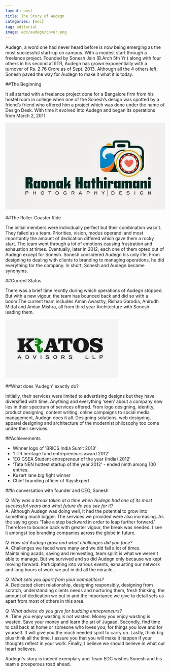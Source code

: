 ```yaml
---
layout: post
title: The Story of Audegn
categories: [edc]
tag: editorial
image: edc/audegn/cover.png
---
```


Audegn, a word one had never heard before is now being emerging as the most successful start-up on campus. With a modest start through a freelance project. Founded by Sonesh Jain (B.Arch 5th Yr.) along with four others in his second at IITR, Audegn has grown exponentially with a turnover of Rs. 2.76 Crore as of Sept. 2013. Although all the 4 others left, Sonesh paved the way for Audegn to make it what it is today.

##The Beginning 

 It all started with a freelance project done for a Bangalore firm from his hostel room in college when one of the Sonesh’s design was spotted by a friend’s friend who offered him a project which was done under the name of Design Desk. With time it evolved into Audegn and began its operations from March 2, 2011.  

<div class="img right">
	<img src="/images/posts/edc/audegn/raonak.jpg" alt="">
</div>

##The Roller-Coaster Ride 

The initial members were individually perfect but their combination wasn't. They failed as a team. Priorities, vision, modus operandi and most importantly the amount of dedication differed which gave them a rocky start. The team went through a lot of emotions causing frustration and exhaustion at times. Eventually, later in 2012, each one of them opted out of Audegn except for Sonesh. Sonesh considered Audegn his only life. From designing to dealing with clients to branding to managing operations, he did everything for the company. In short, Sonesh and Audegn became synonyms. 

##Current Status

 There was a brief time recntly during which operations of Audegn stopped. But with a new vigour, the team has bounced back and did so with a boom.The current team includes Aman Awasthy, Rishab Garodia, Anirudh Mittal and Amlan Mishra, all from third year Architecture with Sonesh leading them.

<div class="img right">
	<img src="/images/posts/edc/audegn/kratos.jpg" alt="">
</div>

##What does 'Audegn' exactly do?

 Initially, their services were limited to advertising designs but they have diversified with time. Anything and everything ‘seen’ about a company now lies in their spectrum of services offered. From logo designing, identity, product designing, content writing, online campaigns to social media management, Audegn does it all. Designing solutions, web designing, apparel designing and architecture of the modernist philosophy too come under their services. 

##Achievements

- Winner logo of 'BRICS India Sumit 2013'  
- 'IITR heritage fund entrepreneurs award 2012'
- 'EO GSEA Student entrepreneur of the year (India) 2012'
- 'Tata NEN hottest startup of the year 2012' -  ended ninth among 100 entries.
- Kuzart lane big fight winner  
- Chief branding officer of RaysExpert

##In conversation with founder and CEO, Sonesh

*Q. Why was a break taken at a time when Audegn had one of its most successful years and what future do you see for it?*    
A. Although Audegn was doing well, it had the potential to grow into something much bigger. The services we provided were also increasing. As the saying goes ‘Take a step backward in order to leap further forward.’ Therefore to bounce back with greater vigour, the break was needed. I see it amongst top branding companies across the globe in future.

*Q. How did Audegn grow and what challenges did you face?*    
A. Challenges we faced were many and we did fail a lot of times. Maintaining acads, saving and reinvesting, team spirit is what we weren't able to manage. But we survived and so did Audegn only because we kept moving forward. Participating into various events, exhausting our network and long hours of work we put in did all the miracle.. 

*Q. What sets you apart from your competitors?*    
A. Dedicated client relationship, designing responsibly, designing from scratch, understanding clients needs and nurturing them, fresh thinking, the amount of dedication we put in and the importance we give to detail sets us apart from most of others in this area.

*Q. What advice do you give for budding entrepreneurs?*    
A.  Time you enjoy wasting is not wasted. Money you enjoy wasting is wasted. Save your money and learn the art of Jugaad. Secondly, find time to call back at home or someone who loves you, for things you love and for yourself. It will give you the much needed spirit to carry on. Lastly, think big plus think all the time. I assure you that you will make it happen if your thoughts reflect in your work. Finally, I believe we should believe in what our heart believes. 

Audegn's story is indeed exemplary and Team EDC wishes Sonesh and his team a prosperous road ahead. 